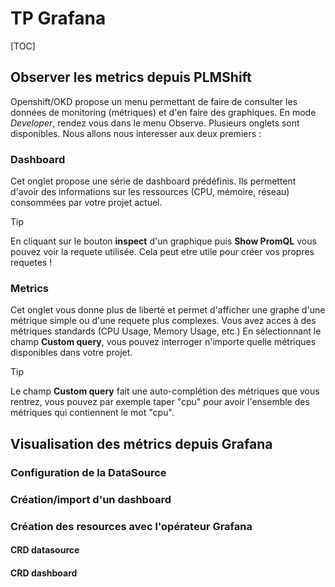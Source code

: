 # TP Grafana

[TOC]

## Observer les metrics depuis PLMShift

Openshift/OKD propose un menu permettant de faire de consulter les données de monitoring (métriques) et d'en faire des graphiques. 
En mode *Developer*, rendez vous dans le menu Observe. Plusieurs onglets sont disponibles. Nous allons nous interesser aux deux premiers : 
### Dashboard
Cet onglet propose une série de dashboard prédéfinis. Ils permettent d'avoir des informations sur les ressources (CPU, mémoire, réseau) consommées par votre projet actuel. 

>[!TIP]
>En cliquant sur le bouton **inspect** d'un graphique puis **Show PromQL** vous pouvez voir la requete utilisée. Cela peut etre utile pour créer vos propres requetes !

### Metrics
Cet onglet vous donne plus de liberté et permet d'afficher une graphe d'une métrique simple ou d'une requete plus complexes. 
Vous avez acces à des métriques standards (CPU Usage, Memory Usage, etc.)
En sélectionnant le champ **Custom query**, vous pouvez interroger n'importe quelle métriques disponibles dans votre projet. 

>[!TIP]
>Le champ **Custom query** fait une auto-complétion des métriques que vous rentrez, vous pouvez par exemple taper "cpu" pour avoir l'ensemble des métriques qui contiennent le mot "cpu". 


## Visualisation des métrics depuis Grafana

### Configuration de la DataSource

### Création/import d'un dashboard

### Création des resources avec l'opérateur Grafana

#### CRD datasource
#### CRD dashboard